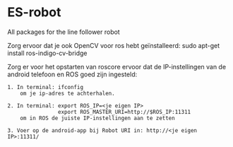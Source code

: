# ES-robot
All packages for the line follower robot

Zorg ervoor dat je ook OpenCV voor ros hebt geïnstalleerd:
	sudo apt-get install ros-indigo-cv-bridge

Zorg er voor het opstarten van roscore ervoor dat de IP-instellingen van de android telefoon en ROS goed zijn ingesteld:

	1. In terminal: ifconfig
		om je ip-adres te achterhalen.

	2. In terminal: export ROS_IP=<je eigen IP>
					export ROS_MASTER_URI=http://$ROS_IP:11311
		om in ROS de juiste IP-instellingen aan te zetten

	3. Voer op de android-app bij Robot URI in: http://<je eigen IP>:11311/
